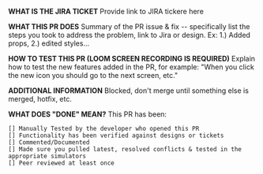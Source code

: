 **WHAT IS THE JIRA TICKET**
Provide link to JIRA tickere here

**WHAT THIS PR DOES**
Summary of the PR issue & fix -- specifically list the steps you took to address the problem, link to Jira or design. Ex: 1.) Added props, 2.) edited styles...

**HOW TO TEST THIS PR (LOOM SCREEN RECORDING IS REQUIRED)**
Explain how to test the new features added in the PR, for example: "When you click the new icon you should go to the next screen, etc."

**ADDITIONAL INFORMATION**
Blocked, don't merge until something else is merged, hotfix, etc.

**WHAT DOES "DONE" MEAN?**
This PR has been:

    [] Manually Tested by the developer who opened this PR
    [] Functionality has been verified against designs or tickets
    [] Commented/Documented
    [] Made sure you pulled latest, resolved conflicts & tested in the appropriate simulators
    [] Peer reviewed at least once
